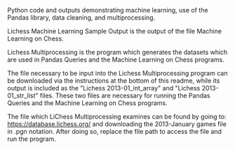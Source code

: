 Python code and outputs demonstrating machine learning, use of the Pandas library, data cleaning, and multiprocessing.

Lichess Machine Learning Sample Output is the output of the file Machine Learning on Chess.

Lichess Multiprocessing is the program which generates the datasets which are used in Pandas Queries and the Machine Learning on Chess programs. 

The file necessary to be input into the Lichess Multiprocessing program can be downloaded via the instructions at the bottom of this readme, while its output is included as the "Lichess 2013-01_int_array" and "Lichess 2013-01_str_list" files. These two files are necessary for running the Pandas Queries and the Machine Learning on Chess programs. 

The file which LiChess Multiprocessing examines can be found by going to: https://database.lichess.org/ and downloading the 2013-January games file in .pgn notation. After doing so, replace the file path to access the file and run the program.


